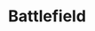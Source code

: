 ---
title: Battlefield
crosslinks:
- gaming
- pcmasterrace
- AskReddit
- xkcd
- fakehistoryporn
- MilitaryPorn
- nocontext
- todayilearned
- GamersBeingBros
- BF_Hardline
- headphones
- solipsism
- aviation
- u_DANNYonPC
- TankPorn
- HistoryPorn
- BattlefieldLFG
- Pixiv
---